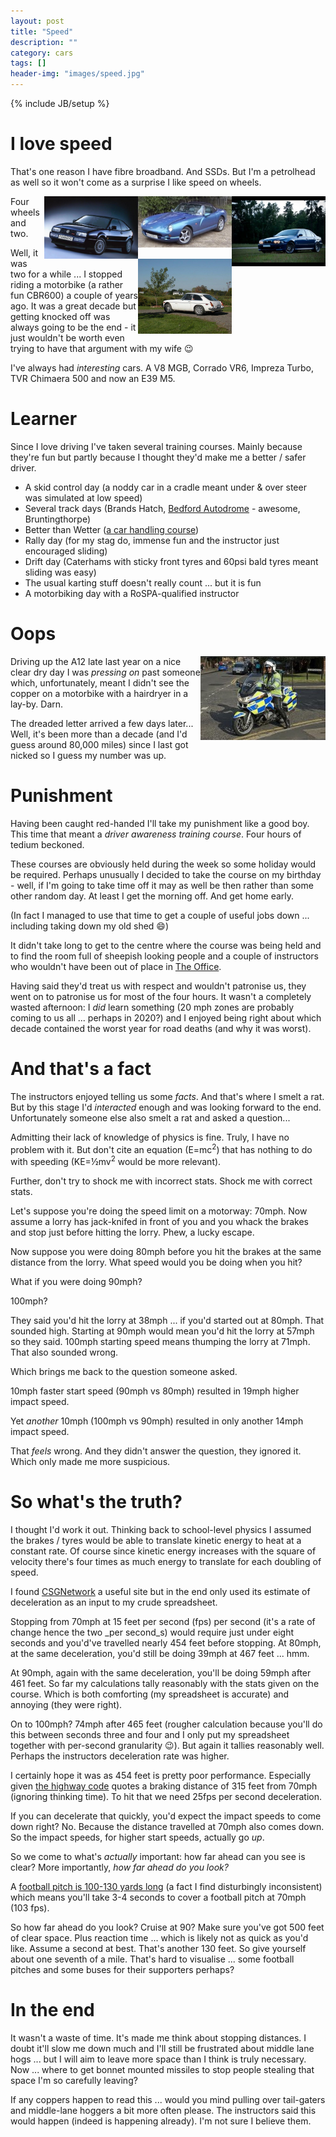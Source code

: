 ```yaml
---
layout: post
title: "Speed"
description: ""
category: cars
tags: []
header-img: "images/speed.jpg"
---
```

{% include JB/setup %}

# I love speed

That's one reason I have fibre broadband.  And SSDs.  But I'm a petrolhead as well so it won't come as a surprise I like speed on wheels.

<img src="/images/bmw.jpg" align="right" class="frameit" width="150px">
<img src="/images/tvr.jpg" align="right" class="frameit" width="150px">
<img src="/images/corrado-vr6.jpg" align="right" class="frameit" width="150px">
<img src="/images/mgbv8.jpg" align="right" class="frameit" width="150px">

Four wheels and two.

Well, it was two for a while ... I stopped riding a motorbike (a rather fun CBR600) a couple of years ago.  It was a great decade but getting knocked off was always going to be the end - it just wouldn't be worth even trying to have that argument with my wife :wink:

I've always had _interesting_ cars.  A V8 MGB, Corrado VR6, Impreza Turbo, TVR Chimaera 500 and now an E39 M5.

# Learner

Since I love driving I've taken several training courses.  Mainly because they're fun but partly because I thought they'd make me a better / safer driver.

- A skid control day (a noddy car in a cradle meant under & over steer was simulated at low speed)
- Several track days (Brands Hatch, [Bedford Autodrome](http://www.palmersport.com) - awesome, Bruntingthorpe)
- Better than Wetter ([a car handling course](http://www.donpalmer.co.uk/car-control.html))
- Rally day (for my stag do, immense fun and the instructor just encouraged sliding)
- Drift day (Caterhams with sticky front tyres and 60psi bald tyres meant sliding was easy)
- The usual karting stuff doesn't really count ... but it is fun
- A motorbiking day with a RoSPA-qualified instructor

# Oops

<img src="/images/police-motorcyclist.jpg" align="right" class="frameit" width="200px">

Driving up the A12 late last year on a nice clear dry day I was _pressing on_ past someone which, unfortunately, meant I didn't see the copper on a motorbike with a hairdryer in a lay-by.  Darn.

The dreaded letter arrived a few days later...  Well, it's been more than a decade (and I'd guess around 80,000 miles) since I last got nicked so I guess my number was up.

# Punishment

Having been caught red-handed I'll take my punishment like a good boy.  This time that meant a _driver awareness training course_.  Four hours of tedium beckoned.

These courses are obviously held during the week so some holiday would be required.  Perhaps unusually I decided to take the course on my birthday - well, if I'm going to take time off it may as well be then rather than some other random day.  At least I get the morning off.  And get home early.

(In fact I managed to use that time to get a couple of useful jobs down ... including taking down my old shed :smile:)

It didn't take long to get to the centre where the course was being held and to find the room full of sheepish looking people and a couple of instructors who wouldn't have been out of place in [The Office](http://en.wikipedia.org/wiki/The_Office_(UK_TV_series)).

Having said they'd treat us with respect and wouldn't patronise us, they went on to patronise us for most of the four hours.  It wasn't a completely wasted afternoon: I _did_ learn something (20 mph zones are probably coming to us all ... perhaps in 2020?) and I enjoyed being right about which decade contained the worst year for road deaths (and why it was worst).

# And that's a fact

The instructors enjoyed telling us some _facts_.  And that's where I smelt a rat.  But by this stage I'd _interacted_ enough and was looking forward to the end.  Unfortunately someone else also smelt a rat and asked a question...

Admitting their lack of knowledge of physics is fine.  Truly, I have no problem with it.  But don't cite an equation (E=mc<sup>2</sup>) that has nothing to do with speeding (KE=&frac12;mv<sup>2</sup> would be more relevant).

Further, don't try to shock me with incorrect stats.  Shock me with correct stats.

Let's suppose you're doing the speed limit on a motorway: 70mph.  Now assume a lorry has jack-knifed in front of you and you whack the brakes and stop just before hitting the lorry.  Phew, a lucky escape.

Now suppose you were doing 80mph before you hit the brakes at the same distance from the lorry.  What speed would you be doing when you hit?

What if you were doing 90mph?

100mph?

They said you'd hit the lorry at 38mph ... if you'd started out at 80mph.  That sounded high.  Starting at 90mph would mean you'd hit the lorry at 57mph so they said.  100mph starting speed means thumping the lorry at 71mph.  That also sounded wrong.

Which brings me back to the question someone asked.

10mph faster start speed (90mph vs 80mph) resulted in 19mph higher impact speed.

Yet _another_ 10mph (100mph vs 90mph) resulted in only another 14mph impact speed.

That _feels_ wrong.  And they didn't answer the question, they ignored it.  Which only made me more suspicious.

# So what's the truth?

I thought I'd work it out.  Thinking back to school-level physics I assumed the brakes / tyres would be able to translate kinetic energy to heat at a constant rate.  Of course since kinetic energy increases with the square of velocity there's four times as much energy to translate for each doubling of speed.

I found [CSGNetwork](http://www.csgnetwork.com/stopdistinfo.html) a useful site but in the end only used its estimate of deceleration as an input to my crude spreadsheet.

Stopping from 70mph at 15 feet per second (fps) per second (it's a rate of change hence the two _per second_s) would require just under eight seconds and you'd've travelled nearly 454 feet before stopping.  At 80mph, at the same deceleration, you'd still be doing 39mph at 467 feet ... hmm.

At 90mph, again with the same deceleration, you'll be doing 59mph after 461 feet.  So far my calculations tally reasonably with the stats given on the course.  Which is both comforting (my spreadsheet is accurate) and annoying (they were right).

On to 100mph?  74mph after 465 feet (rougher calculation because you'll do this between seconds three and four and I only put my spreadsheet together with per-second granularity :wink:).  But again it tallies reasonably well.  Perhaps the instructors deceleration rate was higher.

I certainly hope it was as 454 feet is pretty poor performance.  Especially given [the highway code](http://www.thedrivingtests.co.uk/images/distances.jpg) quotes a braking distance of 315 feet from 70mph (ignoring thinking time).  To hit that we need 25fps per second deceleration.

If you can decelerate that quickly, you'd expect the impact speeds to come down right?  No.  Because the distance travelled at 70mph also comes down.  So the impact speeds, for higher start speeds, actually go _up_.

So we come to what's _actually_ important: how far ahead can you see is clear?  More importantly, _how far ahead do you look?_

A [football pitch is 100-130 yards long](http://news.bbc.co.uk/sport1/hi/football/rules_and_equipment/4200666.stm) (a fact I find disturbingly inconsistent) which means you'll take 3-4 seconds to cover a football pitch at 70mph (103 fps).

So how far ahead do you look?  Cruise at 90?  Make sure you've got 500 feet of clear space.  Plus reaction time ... which is likely not as quick as you'd like.  Assume a second at best.  That's another 130 feet.  So give yourself about one seventh of a mile.  That's hard to visualise ... some football pitches and some buses for their supporters perhaps?

# In the end

It wasn't a waste of time.  It's made me think about stopping distances.  I doubt it'll slow me down much  and I'll still be frustrated about middle lane hogs ... but I will aim to leave more space than I think is truly necessary.  Now ... where to get bonnet mounted missiles to stop people stealing that space I'm so carefully leaving?

If any coppers happen to read this ... would you mind pulling over tail-gaters and middle-lane hoggers a bit more often please.  The instructors said this would happen (indeed is happening already).  I'm not sure I believe them.
